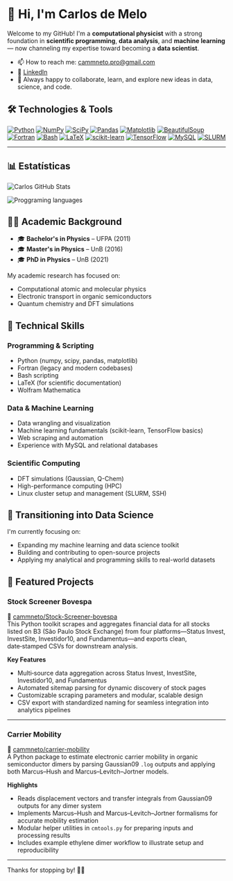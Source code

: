 # 👋 Hi, I'm Carlos de Melo

Welcome to my GitHub! I'm a **computational physicist** with a strong foundation in **scientific programming**, **data analysis**, and **machine learning** — now channeling my expertise toward becoming a **data scientist**.
- 📫 How to reach me: cammneto.pro@gmail.com
- 💼 [LinkedIn](https://www.linkedin.com/in/cammneto)
- 💬 Always happy to collaborate, learn, and explore new ideas in data, science, and code.

## 🛠️ Technologies & Tools

[![Python](https://img.shields.io/badge/Python-3670A0?logo=python&logoColor=white)](https://www.python.org) [![NumPy](https://img.shields.io/badge/NumPy-013243?logo=numpy&logoColor=white)](https://numpy.org)  [![SciPy](https://img.shields.io/badge/SciPy-8CAAE6?logo=scipy&logoColor=white)](https://scipy.org) [![Pandas](https://img.shields.io/badge/Pandas-150458?logo=pandas&logoColor=white)](https://pandas.pydata.org)  [![Matplotlib](https://img.shields.io/badge/Matplotlib-11557C?logo=matplotlib&logoColor=white)](https://matplotlib.org)  [![BeautifulSoup](https://img.shields.io/badge/BeautifulSoup-4-ff69b4?logo=beautifulsoup&logoColor=white)](https://www.crummy.com/software/BeautifulSoup/)  [![Fortran](https://img.shields.io/badge/Fortran-4EAA25?logo=fortran&logoColor=white)](https://fortran-lang.org)  [![Bash](https://img.shields.io/badge/Bash-121011?logo=gnu-bash&logoColor=white)](https://www.gnu.org/software/bash/)  [![LaTeX](https://img.shields.io/badge/LaTeX-008080?logo=latex&logoColor=white)](https://www.latex-project.org/)  [![scikit-learn](https://img.shields.io/badge/scikit--learn-F7931E?logo=scikit-learn&logoColor=white)](https://scikit-learn.org)  [![TensorFlow](https://img.shields.io/badge/TensorFlow-FF6F00?logo=tensorflow&logoColor=white)](https://www.tensorflow.org)  [![MySQL](https://img.shields.io/badge/MySQL-4479A1?logo=mysql&logoColor=white)](https://www.mysql.com/)  [![SLURM](https://img.shields.io/badge/SLURM-1A171B?logo=slurm&logoColor=white)](https://slurm.schedmd.com/)  

---
## 📊 Estatísticas
![Carlos GitHub Stats](https://github-readme-stats.vercel.app/api?username=cammneto&show_icons=true&theme=tokyonight&include_all_commits=true&locale=pt-br) 

![Proggraming languages](https://github-readme-stats.vercel.app/api/top-langs/?username=cammneto&theme=tokyonight&layout=compact&custom_title=Tecnologias&langs_count=9)

## 👨‍🔬 Academic Background
- 🎓 **Bachelor's in Physics** – UFPA (2011)
- 🎓 **Master's in Physics** – UnB (2016)
- 🎓 **PhD in Physics** – UnB (2021)

My academic research has focused on:
- Computational atomic and molecular physics
- Electronic transport in organic semiconductors
- Quantum chemistry and DFT simulations

## 🧠 Technical Skills

### Programming & Scripting
- Python (numpy, scipy, pandas, matplotlib)
- Fortran (legacy and modern codebases)
- Bash scripting
- LaTeX (for scientific documentation)
- Wolfram Mathematica

### Data & Machine Learning
- Data wrangling and visualization
- Machine learning fundamentals (scikit-learn, TensorFlow basics)
- Web scraping and automation
- Experience with MySQL and relational databases

### Scientific Computing
- DFT simulations (Gaussian, Q-Chem)
- High-performance computing (HPC)
- Linux cluster setup and management (SLURM, SSH)

## 🚀 Transitioning into Data Science

I'm currently focusing on:
- Expanding my machine learning and data science toolkit
- Building and contributing to open-source projects
- Applying my analytical and programming skills to real-world datasets

## 📂 Featured Projects

### Stock Screener Bovespa  
🔗 [cammneto/Stock-Screener-bovespa](https://github.com/cammneto/Stock-Screener-bovespa)  
This Python toolkit scrapes and aggregates financial data for all stocks listed on B3 (São Paulo Stock Exchange) from four platforms—Status Invest, InvestSite, Investidor10, and Fundamentus—and exports clean, date‑stamped CSVs for downstream analysis.

**Key Features**  
- Multi‑source data aggregation across Status Invest, InvestSite, Investidor10, and Fundamentus  
- Automated sitemap parsing for dynamic discovery of stock pages  
- Customizable scraping parameters and modular, scalable design  
- CSV export with standardized naming for seamless integration into analytics pipelines  

---

### Carrier Mobility  
🔗 [cammneto/carrier-mobility](https://github.com/cammneto/carrier-mobility)  
A Python package to estimate electronic carrier mobility in organic semiconductor dimers by parsing Gaussian09 `.log` outputs and applying both Marcus–Hush and Marcus–Levitch–Jortner models.

**Highlights**  
- Reads displacement vectors and transfer integrals from Gaussian09 outputs for any dimer system  
- Implements Marcus–Hush and Marcus–Levitch–Jortner formalisms for accurate mobility estimation  
- Modular helper utilities in `cmtools.py` for preparing inputs and processing results  
- Includes example ethylene dimer workflow to illustrate setup and reproducibility  
---

Thanks for stopping by! 👨‍💻
